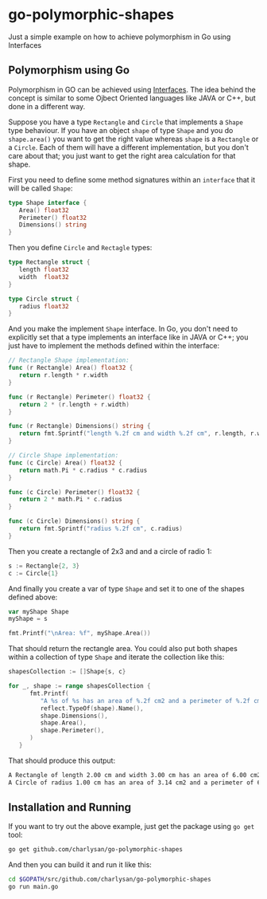 # go-polymorphic-shapes
Just a simple example on how to achieve polymorphism in Go using Interfaces


## Polymorphism using Go

Polymorphism in GO can be achieved using [Interfaces](https://golang.org/ref/spec#Interface_types). The idea behind the concept is similar to some Ojbect Oriented languages like JAVA or C++, but done in a different way.

Suppose you have a type `Rectangle` and `Circle` that implements a `Shape` type behaviour. If you have an object `shape` of type `Shape` and you do `shape.area()` you want to get the right value whereas `shape` is a `Rectangle` or a `Circle`. Each of them will have a different implementation, but you don't care about that; you just want to get the right area calculation for that shape.

First you need to define some method signatures within an `interface` that it will be called `Shape`:

```go
type Shape interface {
   Area() float32
   Perimeter() float32
   Dimensions() string
}
```

Then you define `Circle` and `Rectagle` types:

```go
type Rectangle struct {
   length float32
   width  float32
}

type Circle struct {
   radius float32
}
```

And you make the implement `Shape` interface. In Go, you don't need to explicitly set that a type implements an interface like in JAVA or C++; you just have to implement the methods defined within the interface:

```go
// Rectangle Shape implementation:
func (r Rectangle) Area() float32 {
   return r.length * r.width
}

func (r Rectangle) Perimeter() float32 {
   return 2 * (r.length + r.width)
}

func (r Rectangle) Dimensions() string {
   return fmt.Sprintf("length %.2f cm and width %.2f cm", r.length, r.width)
}
```

```go
// Circle Shape implementation:
func (c Circle) Area() float32 {
   return math.Pi * c.radius * c.radius
}

func (c Circle) Perimeter() float32 {
   return 2 * math.Pi * c.radius
}

func (c Circle) Dimensions() string {
   return fmt.Sprintf("radius %.2f cm", c.radius)
}
```

Then you create a rectangle of 2x3 and and a circle of radio 1:

```go
s := Rectangle{2, 3}
c := Circle{1}
```

And finally you create a var of type `Shape` and set it to one of the shapes defined above:

```go
var myShape Shape
myShape = s

fmt.Printf("\nArea: %f", myShape.Area())
```

That should return the rectangle area. You could also put both shapes within a collection of type `Shape` and iterate the collection like this:

```go
shapesCollection := []Shape{s, c}

for _, shape := range shapesCollection {
      fmt.Printf(
         "A %s of %s has an area of %.2f cm2 and a perimeter of %.2f cm.\n",
         reflect.TypeOf(shape).Name(),
         shape.Dimensions(),
         shape.Area(),
         shape.Perimeter(),
      )
   }
```

That should produce this output:

```bash
A Rectangle of length 2.00 cm and width 3.00 cm has an area of 6.00 cm2 and a perimeter of 10.00 cm.
A Circle of radius 1.00 cm has an area of 3.14 cm2 and a perimeter of 6.28 cm.
```

## Installation and Running

If you want to try out the above example, just get the package using `go get` tool:

```bash
go get github.com/charlysan/go-polymorphic-shapes
```

And then you can build it and run it like this:

```bash
cd $GOPATH/src/github.com/charlysan/go-polymorphic-shapes
go run main.go
```
